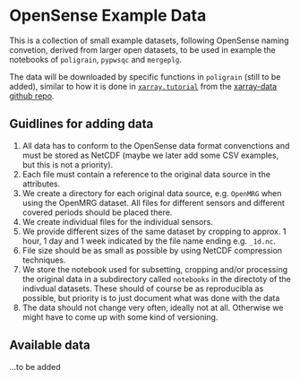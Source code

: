 # OpenSense Example Data

This is a collection of small example datasets, following OpenSense naming convetion, derived from larger open datasets, to be used in example the notebooks of `poligrain`, `pypwsqc` and `mergeplg`.

The data will be downloaded by specific functions in `poligrain` (still to be added), similar to how it is done in [`xarray.tutorial`](https://github.com/pydata/xarray/blob/b9780e7a32b701736ebcf33d9cb0b380e92c91d5/xarray/tutorial.py) from the [xarray-data github repo](https://github.com/pydata/xarray-data).

## Guidlines for adding data

1. All data has to conform to the OpenSense data format convenctions and must be stored as NetCDF (maybe we later add some CSV examples, but this is not a priority).
2. Each file must contain a reference to the original data source in the attributes.
3. We create a directory for each original data source, e.g. `OpenMRG` when using the OpenMRG dataset. All files for different sensors and different covered periods should be placed there.
4. We create individual files for the individual sensors.
5. We provide different sizes of the same dataset by cropping to approx. 1 hour, 1 day and 1 week indicated by the file name ending e.g. `_1d.nc`.
6. File size should be as small as possible by using NetCDF compression techniques.
7. We store the notebook used for subsetting, cropping and/or processing the original data in a subdirectory called `notebooks` in the directoty of the indivdual datasets. These should of course be as reproducibla as possible, but priority is to just document what was done with the data
8. The data should not change very often, ideally not at all. Otherwise we might have to come up with some kind of versioning.

## Available data

...to be added
